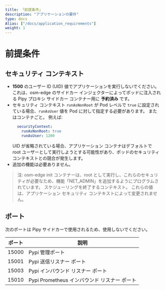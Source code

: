```yaml
---
title: 「前提条件」
description: "アプリケーションの要件"
type: docs
Alias: ["/docs/application_requirements"]
weight: 1
---
```


# 前提条件
## セキュリティ コンテキスト

* **1500** のユーザー ID (UID) 値でアプリケーションを実行しないでください。 これは、osm-edge のサイドカー インジェクターによってポッドに注入される Pipy プロキシ サイドカー コンテナー用に **予約済み** です。
* セキュリティ コンテキスト `runAsNonRoot` が Pod レベルで `true` に設定されている場合、`runAsUser` 値を Pod に対して指定する必要があります。
またはコンテナごと。 例えば: 
  ```yaml
    securityContext:
      runAsNonRoot: true
      runAsUser: 1200
  ```
    UID が省略されている場合、アプリケーション コンテナはデフォルトで root ユーザーとして実行しようとする可能性があり、ポッドのセキュリティ コンテキストとの競合が発生します。
* 追加の機能は必要ありません。

> 注: osm-edge init コンテナーは、root として実行し、これらのセキュリティが必要なため、機能「NET_ADMIN」を追加するようにプログラムされています。
> スケジューリングを終了するコンテキスト。 これらの値は、アプリケーション セキュリティ コンテキストによって変更されません。

## ポート

次のポートは Pipy サイドカーで使用されるため、使用しないでください。

| ポート  | 説明 |
| ----- | -------------------------------------- |
| 15000 | Pypi 管理ポート                       |
| 15001 | Pypi 送信リスナー ポート           |
| 15003 | Pypi インバウンド リスナー ポート            |
| 15010 | Pypi Prometheus インバウンド リスナー ポート |
